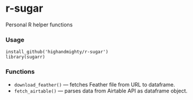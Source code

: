 # r-sugar
Personal R helper functions

### Usage
```
install_github('highandmighty/r-sugar')
library(sugarr)
```

### Functions
- `download_feather()` — fetches Feather file from URL to dataframe.
- `fetch_airtable()` — parses data from Airtable API as dataframe object.
